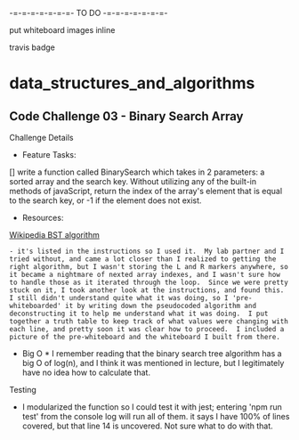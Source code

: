 -=-=-=-=-=-=-=-  TO DO -=-=-=-=-=-=-=-

put whiteboard images inline

travis badge


# data_structures_and_algorithms


##  Code Challenge 03 - Binary Search Array


Challenge Details
- Feature Tasks:

[]  write a function called BinarySearch which takes in 2 parameters: a sorted array and the search key.  Without utilizing any of the built-in methods of javaScript, return the index of the array's element that is equal to the search key, or -1 if the element does not exist.

- Resources:

[Wikipedia BST algorithm](https://en.wikipedia.org/wiki/Binary_search_algorithm)

    - it's listed in the instructions so I used it.  My lab partner and I tried without, and came a lot closer than I realized to getting the right algorithm, but I wasn't storing the L and R markers anywhere, so it became a nightmare of nexted array indexes, and I wasn't sure how to handle those as it iterated through the loop.  Since we were pretty stuck on it, I took another look at the instructions, and found this.  I still didn't understand quite what it was doing, so I 'pre-whiteboarded' it by writing down the pseudocoded algorithm and deconstructing it to help me understand what it was doing.  I put together a truth table to keep track of what values were changing with each line, and pretty soon it was clear how to proceed.  I included a picture of the pre-whiteboard and the whiteboard I built from there.

* Big O * 
    I remember reading that the binary search tree algorithm has a big O of log(n), and I think it was mentioned in lecture, but I legitimately have no idea how to calculate that.


Testing

- I modularized the function so I could test it with jest; entering 'npm run test' from the console log will run all of them.
    it says I have 100% of lines covered, but that line 14 is uncovered.  Not sure what to do with that.  
